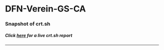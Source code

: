 # DFN-Verein-GS-CA
### Snapshot of crt.sh
##### Click [here](https://crt.sh/?q=5CAD27C4E7CF1C1F01A0220429402A8104739024E974911155930F26ACB6F4FA) for a live crt.sh report

---
